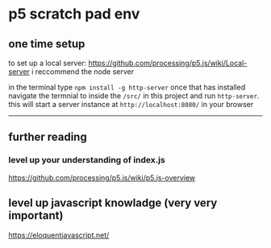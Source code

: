 # p5 scratch pad env

## one time setup
to set up a local server:
https://github.com/processing/p5.js/wiki/Local-server
i reccommend the node server

in the terminal type `npm install -g http-server` once that has installed navigate the termnial to inside the `/src/` in this project and run 
`http-server`. this will start a server instance at `http://localhost:8080/` in your browser

---

## further reading

### level up your understanding of index.js
https://github.com/processing/p5.js/wiki/p5.js-overview 

## level up javascript knowladge (very very important)
https://eloquentjavascript.net/
